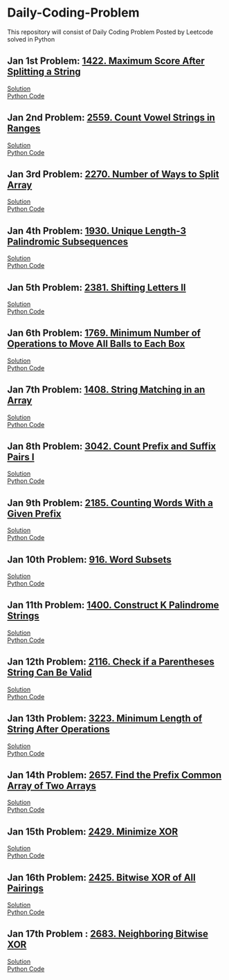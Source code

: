 # Daily-Coding-Problem
This repository will consist of Daily Coding Problem Posted by Leetcode solved in Python

## Jan 1st Problem: [1422. Maximum Score After Splitting a String](https://leetcode.com/problems/maximum-score-after-splitting-a-string/description/?envType=daily-question&envId=2025-01-01)
[Solution]() <br>
[Python Code]() 

## Jan 2nd Problem: [2559. Count Vowel Strings in Ranges](https://leetcode.com/problems/count-vowel-strings-in-ranges/description/?envType=daily-question&envId=2025-01-02)
[Solution]() <br>
[Python Code]() 

## Jan 3rd Problem: [2270. Number of Ways to Split Array](https://leetcode.com/problems/number-of-ways-to-split-array/description/?envType=daily-question&envId=2025-01-03)
[Solution]() <br>
[Python Code]() 

## Jan 4th Problem: [1930. Unique Length-3 Palindromic Subsequences](https://leetcode.com/problems/unique-length-3-palindromic-subsequences/description/?envType=daily-question&envId=2025-01-04)
[Solution]() <br>
[Python Code]() 

## Jan 5th Problem: [2381. Shifting Letters II](https://leetcode.com/problems/shifting-letters-ii/description/?envType=daily-question&envId=2025-01-05)
[Solution]() <br>
[Python Code]() 

## Jan 6th Problem: [1769. Minimum Number of Operations to Move All Balls to Each Box](https://leetcode.com/problems/minimum-number-of-operations-to-move-all-balls-to-each-box/description/?envType=daily-question&envId=2025-01-06)
[Solution]() <br>
[Python Code]() 

## Jan 7th Problem: [1408. String Matching in an Array](https://leetcode.com/problems/string-matching-in-an-array/description/?envType=daily-question&envId=2025-01-07)
[Solution]() <br>
[Python Code]() 

## Jan 8th Problem: [3042. Count Prefix and Suffix Pairs I](https://leetcode.com/problems/count-prefix-and-suffix-pairs-i/description/?envType=daily-question&envId=2025-01-08)
[Solution]() <br>
[Python Code]() 

## Jan 9th Problem: [2185. Counting Words With a Given Prefix](https://leetcode.com/problems/counting-words-with-a-given-prefix/description/?envType=daily-question&envId=2025-01-09)
[Solution]() <br>
[Python Code]() 

## Jan 10th Problem: [916. Word Subsets](https://leetcode.com/problems/word-subsets/description/?envType=daily-question&envId=2025-01-10)
[Solution]() <br>
[Python Code]() 

## Jan 11th Problem: [1400. Construct K Palindrome Strings](https://leetcode.com/problems/construct-k-palindrome-strings/description/?envType=daily-question&envId=2025-01-11)
[Solution]() <br>
[Python Code]() 

## Jan 12th Problem: [2116. Check if a Parentheses String Can Be Valid](https://leetcode.com/problems/check-if-a-parentheses-string-can-be-valid/description/?envType=daily-question&envId=2025-01-12)
[Solution]() <br>
[Python Code]() 

## Jan 13th Problem: [3223. Minimum Length of String After Operations](https://leetcode.com/problems/minimum-length-of-string-after-operations/description/?envType=daily-question&envId=2025-01-13)
[Solution]() <br>
[Python Code]() 

## Jan 14th Problem: [2657. Find the Prefix Common Array of Two Arrays](https://leetcode.com/problems/find-the-prefix-common-array-of-two-arrays/description/?envType=daily-question&envId=2025-01-14)
[Solution]() <br>
[Python Code]() 

## Jan 15th Problem: [2429. Minimize XOR](https://leetcode.com/problems/minimize-xor/description/?envType=daily-question&envId=2025-01-15)
[Solution]() <br>
[Python Code]() 

## Jan 16th Problem: [2425. Bitwise XOR of All Pairings](https://leetcode.com/problems/bitwise-xor-of-all-pairings/description/?envType=daily-question&envId=2025-01-16)
[Solution]() <br>
[Python Code]() 

## Jan 17th Problem : [2683. Neighboring Bitwise XOR](https://leetcode.com/problems/neighboring-bitwise-xor/description/?envType=daily-question&envId=2025-01-17)
[Solution]() <br>
[Python Code]() 

